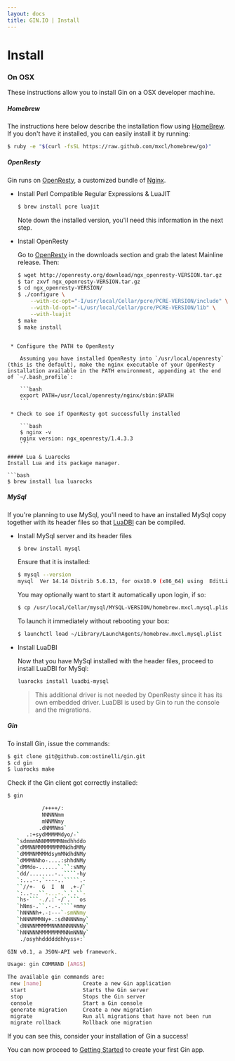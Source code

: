 ```yaml
---
layout: docs
title: GIN.IO | Install
---
```



# Install

### On OSX
These instructions allow you to install Gin on a OSX developer machine.

##### Homebrew
The instructions here below describe the installation flow using [HomeBrew](http://brew.sh/).
If you don't have it installed, you can easily install it by running:

```bash
$ ruby -e "$(curl -fsSL https://raw.github.com/mxcl/homebrew/go)"
```

##### OpenResty
Gin runs on [OpenResty](http://openresty.org/), a customized bundle of [Nginx](http://nginx.org/).

 * Install Perl Compatible Regular Expressions & LuaJIT

    ```bash
    $ brew install pcre luajit
    ````
    Note down the installed version, you'll need this information in the next step.

 * Install OpenResty

    Go to [OpenResty](http://openresty.org/#Download) in the downloads section and grab the latest Mainline release. Then:

    ```bash
    $ wget http://openresty.org/download/ngx_openresty-VERSION.tar.gz
    $ tar zxvf ngx_openresty-VERSION.tar.gz
    $ cd ngx_openresty-VERSION/
    $ ./configure \
        --with-cc-opt="-I/usr/local/Cellar/pcre/PCRE-VERSION/include" \
        --with-ld-opt="-L/usr/local/Cellar/pcre/PCRE-VERSION/lib" \
        --with-luajit
    $ make
    $ make install
```

 * Configure the PATH to OpenResty

    Assuming you have installed OpenResty into `/usr/local/openresty` (this is the default), make the nginx executable of your OpenResty installation available in the PATH environment, appending at the end of `~/.bash_profile`:

    ```bash
    export PATH=/usr/local/openresty/nginx/sbin:$PATH
    ```

 * Check to see if OpenResty got successfully installed

    ```bash
    $ nginx -v
    nginx version: ngx_openresty/1.4.3.3
    ```

##### Lua & Luarocks
Install Lua and its package manager.

```bash
$ brew install lua luarocks
```


##### MySql
If you're planning to use MySql, you'll need to have an installed MySql copy together with its header files so that [LuaDBI](https://code.google.com/p/luadbi/) can be compiled.

* Install MySql server and its header files

    ```bash
    $ brew install mysql
    ```

    Ensure that it is installed:

    ```bash
    $ mysql --version
    mysql  Ver 14.14 Distrib 5.6.13, for osx10.9 (x86_64) using  EditLine wrapper
    ```

    You may optionally want to start it automatically upon login, if so:

    ```bash
    $ cp /usr/local/Cellar/mysql/MYSQL-VERSION/homebrew.mxcl.mysql.plist ~/Library/LaunchAgents/
    ```

    To launch it immediately without rebooting your box:

    ```bash
    $ launchctl load ~/Library/LaunchAgents/homebrew.mxcl.mysql.plist
    ```


* Install LuaDBI

    Now that you have MySql installed with the header files, proceed to install LuaDBI for MySql:

    ```bash
    luarocks install luadbi-mysql
    ```

    > This additional driver is not needed by OpenResty since it has its own embedded driver. LuaDBI is used by Gin to run the console and the migrations.

##### Gin
To install Gin, issue the commands:

```bash
$ git clone git@github.com:ostinelli/gin.git
$ cd gin
$ luarocks make
```

Check if the Gin client got correctly installed:

```bash
$ gin

           /++++/:
           NNNNNmm
           mNNMNmy
          .dNMMNms`
      .:+sydMMMMMdyo/-`
   `sdmmmNNNMMMMMNmdhhddo
   `dMMNNMMMMMMMMMNdhdMMy
   `dMMMNMMMMdsymMNdhdNMy
   `dMMMNNho-....:shhdNMy
   `dMMdo-......`.``:sNMy
   `dd/........-..````-hy
   `:...--.`----..`````.-
   ``//+-  G  I  N  .+-/`
   `:..-..``-...-.`.`.``-
   `hs-```-./.:`-/`.```os
   `hNms-.``.-.-.````+mmy
   `hNNNNh+.-:---`-smNNmy
   `hNNNMMMNy+.:sdNNNNNmy`
   `dNNNNMMMMMNNNNNNNNNNy`
   `hNNNNNMMMMMMMMNNmNNNy`
    ./osyhhddddddhhyss+:`

GIN v0.1, a JSON-API web framework.

Usage: gin COMMAND [ARGS]

The available gin commands are:
 new [name]             Create a new Gin application
 start                  Starts the Gin server
 stop                   Stops the Gin server
 console                Start a Gin console
 generate migration     Create a new migration
 migrate                Run all migrations that have not been run
 migrate rollback       Rollback one migration
```

If you can see this, consider your installation of Gin a success!

You can now proceed to [Getting Started](/docs/getting_started.html) to create your first Gin app.
